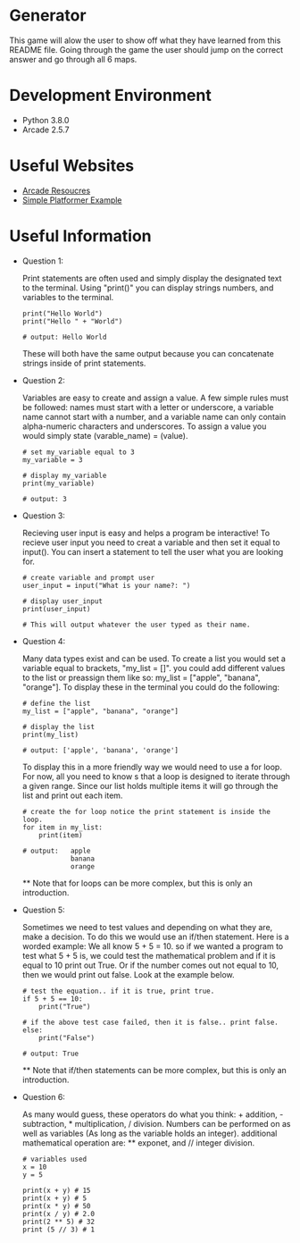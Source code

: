 # Generator

This game will alow the user to show off what they have learned from this README file. Going through the game the user should jump on the correct answer and go through all 6 maps.

# Development Environment

* Python 3.8.0
* Arcade 2.5.7

# Useful Websites

* [Arcade Resoucres](https://api.arcade.academy/en/latest/resources.html)
* [Simple Platformer Example](https://api.arcade.academy/en/latest/examples/platform_tutorial/index.html)

# Useful Information

- Question 1:

  Print statements are often used and simply display the designated text to the terminal. Using "print()" you can display strings numbers, and variables to the terminal.

  ```
  print("Hello World")
  print("Hello " + "World")

  # output: Hello World
  ```

  These will both have the same output because you can concatenate strings inside of print statements.

- Question 2:

  Variables are easy to create and assign a value. A few simple rules must be followed: names must start with a letter or underscore, a variable name cannot start with a number, and a variable name can only contain alpha-numeric characters and underscores. To assign a value you would simply state (varable_name) = (value).

  ```
  # set my_variable equal to 3
  my_variable = 3

  # display my_variable
  print(my_variable)

  # output: 3
  ```

- Question 3:

  Recieving user input is easy and helps a program be interactive! To recieve user input you need to creat a variable and then set it equal to input(). You can insert a statement to tell the user what you are looking for.

  ```
  # create variable and prompt user
  user_input = input("What is your name?: ")

  # display user_input
  print(user_input)

  # This will output whatever the user typed as their name.
  ```

- Question 4:

  Many data types exist and can be used. To create a list you would set a variable equal to brackets, "my_list = []". you could add different values to the list or preassign them like so: my_list = ["apple", "banana", "orange"]. To display these in the terminal you could do the following:

  ```
  # define the list
  my_list = ["apple", "banana", "orange"]

  # display the list
  print(my_list)

  # output: ['apple', 'banana', 'orange']
  ```

  To display this in a more friendly way we would need to use a for loop. For now, all you need to know s that a loop is designed to iterate through a given range. Since our list holds multiple items it will go through the list and print out each item.

  ```
  # create the for loop notice the print statement is inside the loop.
  for item in my_list:
      print(item)

  # output:   apple
              banana
              orange

  ```

  \*\* Note that for loops can be more complex, but this is only an introduction.

- Question 5:

  Sometimes we need to test values and depending on what they are, make a decision. To do this we would use an if/then statement. Here is a worded example: We all know 5 + 5 = 10. so if we wanted a program to test what 5 + 5 is, we could test the mathematical problem and if it is equal to 10 print out True. Or if the number comes out not equal to 10, then we would print out false. Look at the example below.

  ```
  # test the equation.. if it is true, print true.
  if 5 + 5 == 10:
      print("True")

  # if the above test case failed, then it is false.. print false.
  else:
      print("False")

  # output: True
  ```

  \*\* Note that if/then statements can be more complex, but this is only an introduction.

- Question 6:

  As many would guess, these operators do what you think: + addition, - subtraction, \* multiplication, / division. Numbers can be performed on as well as variables (As long as the variable holds an integer). additional mathematical operation are: \*\* exponet, and // integer division.

  ```
  # variables used
  x = 10
  y = 5

  print(x + y) # 15
  print(x + y) # 5
  print(x * y) # 50
  print(x / y) # 2.0
  print(2 ** 5) # 32
  print (5 // 3) # 1
  ```
